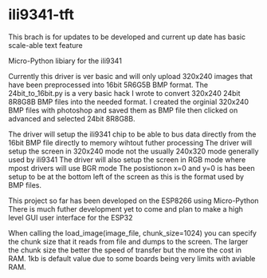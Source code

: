# ili9341-tft
This brach is for updates to be developed and current up date has basic scale-able text feature

Micro-Python libiary for the ili9341

Currently this driver is ver basic and will only upload 320x240 images that have been preprocessed into 16bit 5R6G5B BMP format.
The 24bit_to_16bit.py is a very basic hack I wrote to convert 320x240 24bit 8R8G8B BMP files into the needed format.
I created the orginial 320x240 BMP files with photoshop and saved them as BMP file then clicked on advanced and selected 24bit 8R8G8B.

The driver will setup the ili9341 chip to be able to bus data directly from the 16bit BMP file directly to memory wihtout futher processing
The driver will setup the screen in 320x240 mode not the usually 240x320 mode generally used by ili9341
The driver will also setup the screen in RGB mode where mpost drivers will use BGR mode
The posistionon x=0 and y=0 is has been setup to be at the bottom left of the screen as this is the format used by BMP files.

This project so far has been developed on the ESP8266 using Micro-Python
There is much futher development yet to come and plan to make a high level GUI user interface for the ESP32

When calling the load_image(image_file, chunk_size=1024) you can specify the chunk size that it reads from file and dumps
to the screen. The larger the chunk size the better the speed of transfer but the more the cost in RAM. 1kb is default
value due to some boards being very limits with aviable RAM.
